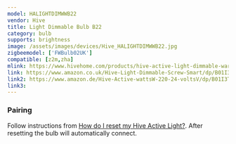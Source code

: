 ```yaml
---
model: HALIGHTDIMWWB22
vendor: Hive
title: Light Dimmable Bulb B22
category: bulb
supports: brightness
image: /assets/images/devices/Hive_HALIGHTDIMWWB22.jpg
zigbeemodel: ['FWBulb02UK']
compatible: [z2m,zha]
mlink: https://www.hivehome.com/products/hive-active-light-dimmable-warm-white/tech-specs
link: https://www.amazon.co.uk/Hive-Light-Dimmable-Screw-Smart/dp/B01I3T67EC
link2: https://www.amazon.de/Hive-Active-wattsW-220-24-voltsV/dp/B01I3T67EC
link3: 
---
```

### Pairing
Follow instructions from
[How do I reset my Hive Active Light?](https://www.hivehome.com/ca/support/Help_installing_Hive/HIH_Hive_Active_Light/How-do-I-reset-my-Hive-Active-Light). After resetting the bulb will automatically connect.
